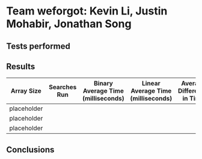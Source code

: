 # Team weforgot: Kevin Li, Justin Mohabir, Jonathan Song
## Tests performed

## Results
| Array Size | Searches Run | Binary Average Time (milliseconds) | Linear Average Time (milliseconds) | Average Difference in Time |
|------------|--------------|-------------------------------|-------------------------------|--------------------|
|placeholder |              |                               |                               |                    |                           
|placeholder |              |                               |                               |                    |                           
|placeholder |              |                               |                               |                    |                           
## Conclusions
